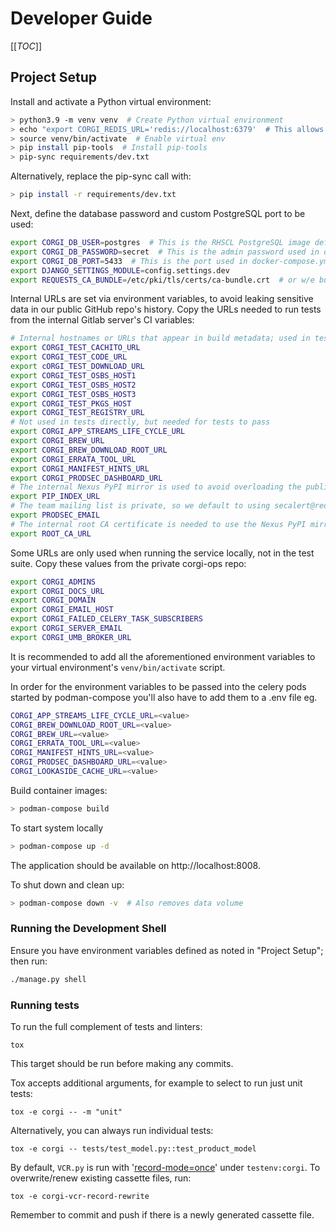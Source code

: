# Developer Guide

[[_TOC_]]

## Project Setup

Install and activate a Python virtual environment:
```bash
> python3.9 -m venv venv  # Create Python virtual environment
> echo "export CORGI_REDIS_URL='redis://localhost:6379'  # This allows running celery inspect commands in a local shell" >> venv/bin/activate
> source venv/bin/activate  # Enable virtual env
> pip install pip-tools  # Install pip-tools
> pip-sync requirements/dev.txt
```

Alternatively, replace the pip-sync call with:
```bash
> pip install -r requirements/dev.txt
```

Next, define the database password and custom PostgreSQL port to be used:

```bash
export CORGI_DB_USER=postgres  # This is the RHSCL PostgreSQL image default admin username
export CORGI_DB_PASSWORD=secret  # This is the admin password used in docker-compose.yml
export CORGI_DB_PORT=5433  # This is the port used in docker-compose.yml
export DJANGO_SETTINGS_MODULE=config.settings.dev
export REQUESTS_CA_BUNDLE=/etc/pki/tls/certs/ca-bundle.crt  # or w/e bundle contains at least the internal root CA cert
```

Internal URLs are set via environment variables, to avoid leaking sensitive data in our public GitHub repo's history.
Copy the URLs needed to run tests from the internal Gitlab server's CI variables:
```bash
# Internal hostnames or URLs that appear in build metadata; used in tests
export CORGI_TEST_CACHITO_URL
export CORGI_TEST_CODE_URL
export cORGI_TEST_DOWNLOAD_URL
export CORGI_TEST_OSBS_HOST1
export CORGI_TEST_OSBS_HOST2
export CORGI_TEST_OSBS_HOST3
export CORGI_TEST_PKGS_HOST
export CORGI_TEST_REGISTRY_URL
# Not used in tests directly, but needed for tests to pass
export CORGI_APP_STREAMS_LIFE_CYCLE_URL
export CORGI_BREW_URL
export CORGI_BREW_DOWNLOAD_ROOT_URL
export CORGI_ERRATA_TOOL_URL
export CORGI_MANIFEST_HINTS_URL
export CORGI_PRODSEC_DASHBOARD_URL
# The internal Nexus PyPI mirror is used to avoid overloading the public PyPI service
export PIP_INDEX_URL
# The team mailing list is private, so we default to using secalert@redhat.com as our public contact address instead
export PRODSEC_EMAIL
# The internal root CA certificate is needed to use the Nexus PyPI mirror and other internal Red Hat services
export ROOT_CA_URL
```

Some URLs are only used when running the service locally, not in the test suite.
Copy these values from the private corgi-ops repo:
```bash
export CORGI_ADMINS
export CORGI_DOCS_URL
export CORGI_DOMAIN
export CORGI_EMAIL_HOST
export CORGI_FAILED_CELERY_TASK_SUBSCRIBERS
export CORGI_SERVER_EMAIL
export CORGI_UMB_BROKER_URL
```

It is recommended to add all the aforementioned environment variables to your virtual
environment's `venv/bin/activate` script.

In order for the environment variables to be passed into the celery pods started by podman-compose you'll also have to
add them to a .env file eg.
```bash
CORGI_APP_STREAMS_LIFE_CYCLE_URL=<value>
CORGI_BREW_DOWNLOAD_ROOT_URL=<value>
CORGI_BREW_URL=<value>
CORGI_ERRATA_TOOL_URL=<value>
CORGI_MANIFEST_HINTS_URL=<value>
CORGI_PRODSEC_DASHBOARD_URL=<value>
CORGI_LOOKASIDE_CACHE_URL=<value>
```

Build container images:
```bash
> podman-compose build
```

To start system locally
```bash
> podman-compose up -d
```

The application should be available on http://localhost:8008.

To shut down and clean up: 
```bash
> podman-compose down -v  # Also removes data volume
```

### Running the Development Shell

Ensure you have environment variables defined as noted in "Project Setup"; then run:

```bash
./manage.py shell
```

### Running tests

To run the full complement of tests and linters:
```
tox
```
This target should be run before making any commits.

Tox accepts additional arguments, for example to select to run just unit tests:
```
tox -e corgi -- -m "unit"
```
Alternatively, you can always run individual tests:
```
tox -e corgi -- tests/test_model.py::test_product_model
```

By default, `VCR.py` is run with '[record-mode=once](https://vcrpy.readthedocs.io/en/latest/usage.html#once)'
under `testenv:corgi`. To overwrite/renew existing cassette files, run:
```
tox -e corgi-vcr-record-rewrite
```

Remember to commit and push if there is a newly generated cassette file. 
